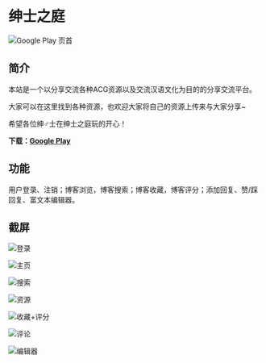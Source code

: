 # 绅士之庭

![Google Play 页首](https://github.com/naco-siren/GmGard_public_release/blob/master/publish/google_play_header.png)

## 简介

本站是一个以分享交流各种ACG资源以及交流汉语文化为目的的分享交流平台。

大家可以在这里找到各种资源，也欢迎大家将自己的资源上传来与大家分享~

希望各位绅♂士在绅士之庭玩的开心！

**下载：**[**Google Play**](https://play.google.com/store/apps/details?id=io.github.naco_siren.gmgard)

## 功能

用户登录、注销；博客浏览，博客搜索；博客收藏，博客评分；添加回复、赞/踩回复、富文本编辑器。

## 截屏

![登录](https://github.com/naco-siren/GmGard_public_release/blob/master/publish/0.png)

![主页](https://github.com/naco-siren/GmGard_public_release/blob/master/publish/1.png)

![搜索](https://github.com/naco-siren/GmGard_public_release/blob/master/publish/2.png)

![资源](https://github.com/naco-siren/GmGard_public_release/blob/master/publish/3.png)

![收藏+评分](https://github.com/naco-siren/GmGard_public_release/blob/master/publish/4.png)

![评论](https://github.com/naco-siren/GmGard_public_release/blob/master/publish/5.png)

![编辑器](https://github.com/naco-siren/GmGard_public_release/blob/master/publish/6.png)

